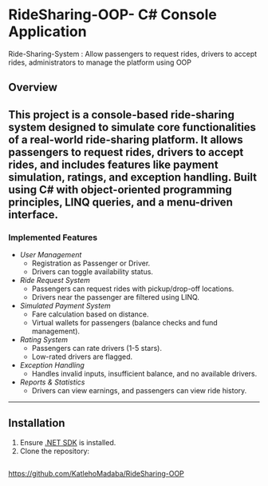 # RideSharing-OOP- C# Console Application
Ride-Sharing-System : Allow passengers to request rides, drivers to accept rides, administrators to manage the platform using OOP 

## Overview
This project is a console-based ride-sharing system designed to simulate core functionalities of a real-world ride-sharing platform. It allows passengers to request rides, drivers to accept rides, and includes features like payment simulation, ratings, and exception handling. Built using C# with object-oriented programming principles, LINQ queries, and a menu-driven interface.
---
### Implemented Features
- *User Management*  
  - Registration as Passenger or Driver.  
  - Drivers can toggle availability status.  
- *Ride Request System*  
  - Passengers can request rides with pickup/drop-off locations.  
  - Drivers near the passenger are filtered using LINQ.  
- *Simulated Payment System*  
  - Fare calculation based on distance.  
  - Virtual wallets for passengers (balance checks and fund management).  
- *Rating System*  
  - Passengers can rate drivers (1-5 stars).  
  - Low-rated drivers are flagged.  
- *Exception Handling*  
  - Handles invalid inputs, insufficient balance, and no available drivers.  
- *Reports & Statistics*  
  - Drivers can view earnings, and passengers can view ride history.  

---

## Installation
1. Ensure [.NET SDK](https://dotnet.microsoft.com/download) is installed.  
2. Clone the repository:  
   ```bash
https://github.com/KatlehoMadaba/RideSharing-OOP
